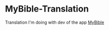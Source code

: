 # MyBible-Translation
Translation I'm doing with dev of the app [MyBible](https://mybible.zone/en/)
